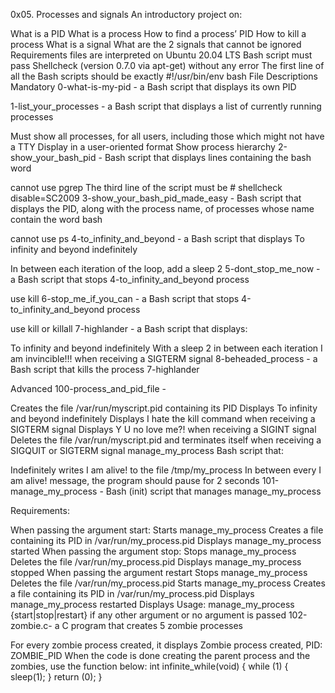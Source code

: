 0x05. Processes and signals
An introductory project on:

What is a PID
What is a process
How to find a process’ PID
How to kill a process
What is a signal
What are the 2 signals that cannot be ignored
Requirements
files are interpreted on Ubuntu 20.04 LTS
Bash script must pass Shellcheck (version 0.7.0 via apt-get) without any error
The first line of all the Bash scripts should be exactly #!/usr/bin/env bash
File Descriptions
Mandatory
0-what-is-my-pid - a Bash script that displays its own PID

1-list_your_processes - a Bash script that displays a list of currently running processes

Must show all processes, for all users, including those which might not have a TTY
Display in a user-oriented format
Show process hierarchy
2-show_your_bash_pid - Bash script that displays lines containing the bash word

cannot use pgrep
The third line of the script must be # shellcheck disable=SC2009
3-show_your_bash_pid_made_easy - Bash script that displays the PID, along with the process name, of processes whose name contain the word bash

cannot use ps
4-to_infinity_and_beyond - a Bash script that displays To infinity and beyond indefinitely

In between each iteration of the loop, add a sleep 2
5-dont_stop_me_now - a Bash script that stops 4-to_infinity_and_beyond process

use kill
6-stop_me_if_you_can - a Bash script that stops 4-to_infinity_and_beyond process

use kill or killall
7-highlander - a Bash script that displays:

To infinity and beyond indefinitely
With a sleep 2 in between each iteration
I am invincible!!! when receiving a SIGTERM signal
8-beheaded_process - a Bash script that kills the process 7-highlander

Advanced
100-process_and_pid_file -

Creates the file /var/run/myscript.pid containing its PID
Displays To infinity and beyond indefinitely
Displays I hate the kill command when receiving a SIGTERM signal
Displays Y U no love me?! when receiving a SIGINT signal
Deletes the file /var/run/myscript.pid and terminates itself when receiving a SIGQUIT or SIGTERM signal
manage_my_process Bash script that:

Indefinitely writes I am alive! to the file /tmp/my_process
In between every I am alive! message, the program should pause for 2 seconds
101-manage_my_process - Bash (init) script that manages manage_my_process

Requirements:

When passing the argument start:
Starts manage_my_process
Creates a file containing its PID in /var/run/my_process.pid
Displays manage_my_process started
When passing the argument stop:
Stops manage_my_process
Deletes the file /var/run/my_process.pid
Displays manage_my_process stopped
When passing the argument restart
Stops manage_my_process
Deletes the file /var/run/my_process.pid
Starts manage_my_process
Creates a file containing its PID in /var/run/my_process.pid
Displays manage_my_process restarted
Displays Usage: manage_my_process {start|stop|restart} if any other argument or no argument is passed
102-zombie.c- a C program that creates 5 zombie processes

For every zombie process created, it displays Zombie process created, PID: ZOMBIE_PID
When the code is done creating the parent process and the zombies, use the function below:
int infinite_while(void)
{
    while (1)
    {
        sleep(1);
    }
    return (0);
}

